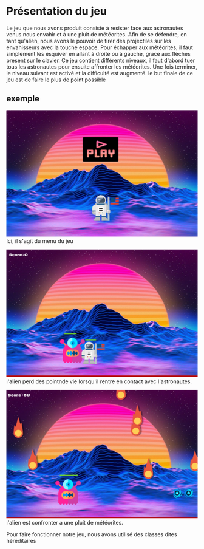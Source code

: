 # Présentation du jeu

Le jeu que nous avons produit consiste à resister face aux astronautes venus nous envahir et à une pluit de météorites. Afin de se défendre, en tant qu'alien, nous avons le pouvoir de tirer des projectiles sur les envahisseurs avec la touche espace. 
Pour échapper aux météorites, il faut simplement les ésquiver en allant à droite ou à gauche, grace aux flèches present sur le clavier.
Ce jeu contient différents niveaux, il faut d'abord tuer tous les astronautes pour ensuite affronter les météorites. Une fois terminer, le niveau suivant est activé et la difficulté est augmenté. le but finale de ce jeu est de faire le plus de point possible

## exemple
![Below sleeping surface](img/IMG_6404.JPG)
Ici, il s'agit du menu du jeu

![Below sleeping surface](img/IMG_6405.JPG)
l'alien perd des pointnde vie lorsqu'il rentre en contact avec l'astronautes.

![Below sleeping surface](img/IMG_6406.JPG)
l'alien est confronter a une pluit de météorites.

Pour faire fonctionner notre jeu, nous avons utilisé des classes dites héréditaires


